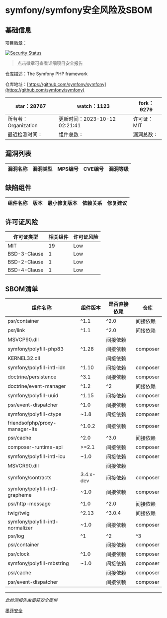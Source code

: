 # symfony/symfony安全风险及SBOM

## 基础信息

项目徽章：

[![Security Status](https://www.murphysec.com/platform3/v31/badge/1712177748214677504.svg)](https://www.murphysec.com/console/report/1691516035264176128/1712177748214677504)

> 点击徽章可查看详细项目安全报告

仓库描述：The Symfony PHP framework

仓库地址：[https://github.com/symfony/symfony](https://github.com/symfony/symfony)

| star：28767 | watch：1123 | fork：9279 |
| ----------- | -------------- | ------------ |
| 所有者：Organization | 更新时间：2023-10-12 02:21:41 | 许可证：MIT |
| 最近检测时间： | 组件总数： | 漏洞总数： |




## 漏洞列表

| 漏洞名称 | 漏洞类型 | MPS编号 | CVE编号 | 漏洞等级 |
| ------- | ------ | ------- | ------ | ----- |





## 缺陷组件

| 组件名称 | 版本 | 最小修复版本 | 依赖关系 | 修复建议 |
| -------- | ---- | ------------ | -------- | -------- |





## 许可证风险

| 许可证类型 | 相关组件 | 许可证风险 |
| ---------- | -------- | ---------- |
|MIT|19|Low|
|BSD-3-Clause|1|Low|
|BSD-2-Clause|1|Low|
|BSD-4-Clause|1|Low|




## SBOM清单

| 组件名称 | 组件版本 | 是否直接依赖 | 仓库 |
| -------- | -------- | ------------ | ---- |
|psr/container|^1.1|^2.0|间接依赖|composer|
|psr/link|^1.1|^2.0|间接依赖|composer|
|MSVCP90.dll||间接依赖||
|symfony/polyfill-php83|^1.28|间接依赖|composer|
|KERNEL32.dll||间接依赖||
|symfony/polyfill-intl-idn|^1.10|间接依赖|composer|
|doctrine/persistence|^3.1|间接依赖|composer|
|doctrine/event-manager|^1.2|^2|间接依赖|composer|
|symfony/polyfill-uuid|^1.15|间接依赖|composer|
|psr/event-dispatcher|^1.0|间接依赖|composer|
|symfony/polyfill-ctype|~1.8|间接依赖|composer|
|friendsofphp/proxy-manager-lts|^1.0.2|间接依赖|composer|
|psr/cache|^2.0|^3.0|间接依赖|composer|
|composer-runtime-api|>=2.1|间接依赖|composer|
|symfony/polyfill-intl-icu|~1.0|间接依赖|composer|
|MSVCR90.dll||间接依赖||
|symfony/contracts|3.4.x-dev|间接依赖|composer|
|symfony/polyfill-intl-grapheme|~1.0|间接依赖|composer|
|psr/http-message|^1.0|^2.0|间接依赖|composer|
|twig/twig|^2.13|^3.0.4|间接依赖|composer|
|symfony/polyfill-intl-normalizer|~1.0|间接依赖|composer|
|psr/log|^1|^2|^3|间接依赖|composer|
|psr/container||间接依赖|composer|
|psr/clock|^1.0|间接依赖|composer|
|symfony/polyfill-mbstring|~1.0|间接依赖|composer|
|psr/cache||间接依赖|composer|
|psr/event-dispatcher||间接依赖|composer|


------

*此检测报告由墨菲安全提供*

[墨菲安全](www.murphysec.com)